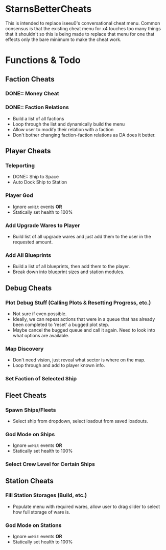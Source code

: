# StarnsBetterCheats
This is intended to replace iseeu0's conversational cheat menu.
Common consensus is that the existing cheat menu for x4 touches too many things that it shouldn't so this is being made to replace that menu for one that effects only the bare minimum to make the cheat work.


# Functions & Todo
## Faction Cheats

### DONE:: Money Cheat

### DONE:: Faction Relations
- Build a list of all factions
- Loop through the list and dynamically build the menu
- Allow user to modify their relation with a faction
- Don't bother changing faction-faction relations as DA does it better.

## Player Cheats

###  Teleporting
- DONE:: Ship to Space
-  Auto Dock Ship to Station

###  Player God
- Ignore `onHit` events
  **OR**
- Statically set health to 100%

###  Add Upgrade Wares to Player
- Build list of all upgrade wares and just add them to the user in the requested amount.

###  Add All Blueprints
- Build a list of all blueprints, then add them to the player.
- Break down into blueprint sizes and station modules.

## Debug Cheats

###  Plot Debug Stuff (Calling Plots & Resetting Progress, etc.)
- Not sure if even possible.
- Ideally, we can repeat actions that were in a queue that has already been completed to 'reset' a bugged plot step.
- Maybe cancel the bugged queue and call it again. Need to look into what options are available.

###  Map Discovery
- Don't need vision, just reveal what sector is where on the map.
- Loop through and add to player known info.

###  Set Faction of Selected Ship

## Fleet Cheats

###  Spawn Ships/Fleets
- Select ship from dropdown, select loadout from saved loadouts.

###  God Mode on Ships
- Ignore `onHit` events
  **OR**
- Statically set health to 100%

###  Select Crew Level for Certain Ships

## Station Cheats

###  Fill Station Storages (Build, etc.)
- Populate menu with required wares, allow user to drag slider to select how full storage of ware is.

###  God Mode on Stations
- Ignore `onHit` events
  **OR**
- Statically set health to 100%
